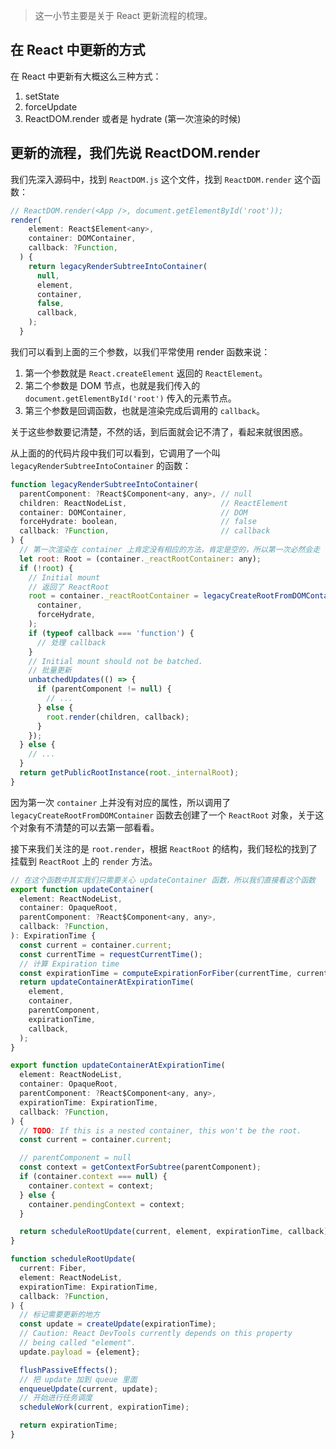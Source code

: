 > 这一小节主要是关于 React 更新流程的梳理。

## 在 React 中更新的方式

在 React 中更新有大概这么三种方式：

1. setState
2. forceUpdate
3. ReactDOM.render 或者是 hydrate (第一次渲染的时候)

## 更新的流程，我们先说 ReactDOM.render

我们先深入源码中，找到 `ReactDOM.js` 这个文件，找到 `ReactDOM.render` 这个函数：

```js
// ReactDOM.render(<App />, document.getElementById('root'));
render(
    element: React$Element<any>,
    container: DOMContainer,
    callback: ?Function,
  ) {
    return legacyRenderSubtreeIntoContainer(
      null,
      element,
      container,
      false,
      callback,
    );
  }
```

我们可以看到上面的三个参数，以我们平常使用 render 函数来说：

1. 第一个参数就是 `React.createElement` 返回的 `ReactElement`。
2. 第二个参数是 DOM 节点，也就是我们传入的 `document.getElementById('root')` 传入的元素节点。
3. 第三个参数是回调函数，也就是渲染完成后调用的 `callback`。

关于这些参数要记清楚，不然的话，到后面就会记不清了，看起来就很困惑。

从上面的的代码片段中我们可以看到，它调用了一个叫 `legacyRenderSubtreeIntoContainer` 的函数：

```js
function legacyRenderSubtreeIntoContainer(
  parentComponent: ?React$Component<any, any>, // null
  children: ReactNodeList,                     // ReactElement
  container: DOMContainer,                     // DOM
  forceHydrate: boolean,                       // false
  callback: ?Function,                         // callback
) {
  // 第一次渲染在 container 上肯定没有相应的方法，肯定是空的，所以第一次必然会走 !root 的逻辑
  let root: Root = (container._reactRootContainer: any);
  if (!root) {
    // Initial mount
    // 返回了 ReactRoot
    root = container._reactRootContainer = legacyCreateRootFromDOMContainer(
      container,
      forceHydrate,
    );
    if (typeof callback === 'function') {
      // 处理 callback
    }
    // Initial mount should not be batched.
    // 批量更新
    unbatchedUpdates(() => {
      if (parentComponent != null) {
        // ...
      } else {
        root.render(children, callback);
      }
    });
  } else {
    // ...
  }
  return getPublicRootInstance(root._internalRoot);
}
```

因为第一次 `container` 上并没有对应的属性，所以调用了 `legacyCreateRootFromDOMContainer` 函数去创建了一个 `ReactRoot` 对象，关于这个对象有不清楚的可以去第一部看看。

接下来我们关注的是 `root.render`，根据 `ReactRoot` 的结构，我们轻松的找到了挂载到 `ReactRoot` 上的 `render` 方法。

```js
// 在这个函数中其实我们只需要关心 updateContainer 函数，所以我们直接看这个函数
export function updateContainer(
  element: ReactNodeList,
  container: OpaqueRoot,
  parentComponent: ?React$Component<any, any>,
  callback: ?Function,
): ExpirationTime {
  const current = container.current;
  const currentTime = requestCurrentTime();
  // 计算 Expiration time
  const expirationTime = computeExpirationForFiber(currentTime, current);
  return updateContainerAtExpirationTime(
    element,
    container,
    parentComponent,
    expirationTime,
    callback,
  );
}

export function updateContainerAtExpirationTime(
  element: ReactNodeList,
  container: OpaqueRoot,
  parentComponent: ?React$Component<any, any>,
  expirationTime: ExpirationTime,
  callback: ?Function,
) {
  // TODO: If this is a nested container, this won't be the root.
  const current = container.current;

  // parentComponent = null
  const context = getContextForSubtree(parentComponent);
  if (container.context === null) {
    container.context = context;
  } else {
    container.pendingContext = context;
  }

  return scheduleRootUpdate(current, element, expirationTime, callback);
}

function scheduleRootUpdate(
  current: Fiber,
  element: ReactNodeList,
  expirationTime: ExpirationTime,
  callback: ?Function,
) {
  // 标记需要更新的地方
  const update = createUpdate(expirationTime);
  // Caution: React DevTools currently depends on this property
  // being called "element".
  update.payload = {element};

  flushPassiveEffects();
  // 把 update 加到 queue 里面
  enqueueUpdate(current, update);
  // 开始进行任务调度
  scheduleWork(current, expirationTime);

  return expirationTime;
}
```